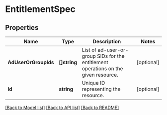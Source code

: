 # EntitlementSpec

## Properties

Name | Type | Description | Notes
------------ | ------------- | ------------- | -------------
**AdUserOrGroupIds** | **[]string** | List of ad-user-or-group SIDs for the entitlement operations on the given resource. | [optional] 
**Id** | **string** | Unique ID representing the resource. | [optional] 

[[Back to Model list]](../README.md#documentation-for-models) [[Back to API list]](../README.md#documentation-for-api-endpoints) [[Back to README]](../README.md)


